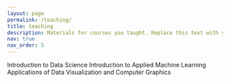 ```yaml
---
layout: page
permalink: /teaching/
title: teaching
description: Materials for courses you taught. Replace this text with your description.
nav: true
nav_order: 5
---
```


Introduction to Data Science
Introduction to Applied Machine Learning
Applications of Data Visualization and Computer Graphics
